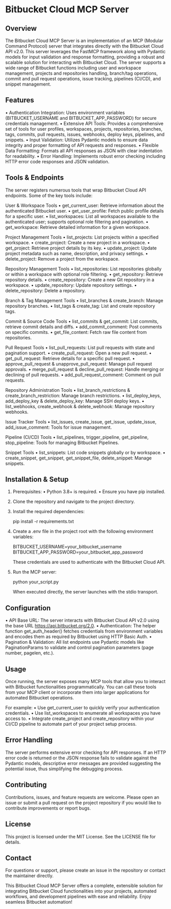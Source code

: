 Bitbucket Cloud MCP Server
===========================

Overview
--------
The Bitbucket Cloud MCP Server is an implementation of an MCP (Modular Command Protocol) server that integrates directly with the Bitbucket Cloud API v2.0. This server leverages the FastMCP framework along with Pydantic models for input validation and response formatting, providing a robust and scalable solution for interacting with Bitbucket Cloud. The server supports a wide range of Bitbucket functions including user and workspace management, projects and repositories handling, branch/tag operations, commit and pull request operations, issue tracking, pipelines (CI/CD), and snippet management.

Features
--------
•  Authentication Integration: Uses environment variables (BITBUCKET_USERNAME and BITBUCKET_APP_PASSWORD) for secure credentials management.
•  Extensive API Tools: Provides a comprehensive set of tools for user profiles, workspaces, projects, repositories, branches, tags, commits, pull requests, issues, webhooks, deploy keys, pipelines, and snippets.
•  Input Validation: Utilizes Pydantic models to ensure data integrity and proper formatting of API requests and responses.
•  Flexible Data Formatting: Formats all API responses as JSON with clear indentation for readability.
•  Error Handling: Implements robust error checking including HTTP error code responses and JSON validation.

Tools & Endpoints
------------------
The server registers numerous tools that wrap Bitbucket Cloud API endpoints. Some of the key tools include:

User & Workspace Tools
•  get_current_user: Retrieve information about the authenticated Bitbucket user.
•  get_user_profile: Fetch public profile details for a specific user.
•  list_workspaces: List all workspaces available to the authenticated user; supports optional role filtering and pagination.
•  get_workspace: Retrieve detailed information for a given workspace.

Project Management Tools
•  list_projects: List projects within a specified workspace.
•  create_project: Create a new project in a workspace.
•  get_project: Retrieve project details by its key.
•  update_project: Update project metadata such as name, description, and privacy settings.
•  delete_project: Remove a project from the workspace.

Repository Management Tools
•  list_repositories: List repositories globally or within a workspace with optional role filtering.
•  get_repository: Retrieve repository details.
•  create_repository: Create a new Git repository in a workspace.
•  update_repository: Update repository settings.
•  delete_repository: Delete a repository.

Branch & Tag Management Tools
•  list_branches & create_branch: Manage repository branches.
•  list_tags & create_tag: List and create repository tags.

Commit & Source Code Tools
•  list_commits & get_commit: List commits, retrieve commit details and diffs.
•  add_commit_comment: Post comments on specific commits.
•  get_file_content: Fetch raw file content from repositories.

Pull Request Tools
•  list_pull_requests: List pull requests with state and pagination support.
•  create_pull_request: Open a new pull request.
•  get_pull_request: Retrieve details for a specific pull request.
•  approve_pull_request & unapprove_pull_request: Manage pull request approvals.
•  merge_pull_request & decline_pull_request: Handle merging or declining of pull requests.
•  add_pull_request_comment: Comment on pull requests.

Repository Administration Tools
•  list_branch_restrictions & create_branch_restriction: Manage branch restrictions.
•  list_deploy_keys, add_deploy_key & delete_deploy_key: Manage SSH deploy keys.
•  list_webhooks, create_webhook & delete_webhook: Manage repository webhooks.

Issue Tracker Tools
•  list_issues, create_issue, get_issue, update_issue, add_issue_comment: Tools for issue management.

Pipeline (CI/CD) Tools
•  list_pipelines, trigger_pipeline, get_pipeline, stop_pipeline: Tools for managing Bitbucket Pipelines.

Snippet Tools
•  list_snippets: List code snippets globally or by workspace.
•  create_snippet, get_snippet, get_snippet_file, delete_snippet: Manage snippets.

Installation & Setup
--------------------
1. Prerequisites:
   •  Python 3.8+ is required.
   •  Ensure you have pip installed.

2. Clone the repository and navigate to the project directory.

3. Install the required dependencies:

   pip install -r requirements.txt

4. Create a .env file in the project root with the following environment variables:

   BITBUCKET_USERNAME=your_bitbucket_username
   BITBUCKET_APP_PASSWORD=your_bitbucket_app_password

   These credentials are used to authenticate with the Bitbucket Cloud API.

5. Run the MCP server:

   python your_script.py

   When executed directly, the server launches with the stdio transport.

Configuration
-------------
•  API Base URL: The server interacts with Bitbucket Cloud API v2.0 using the base URL https://api.bitbucket.org/2.0.
•  Authentication: The helper function get_auth_header() fetches credentials from environment variables and encodes them as required by Bitbucket using HTTP Basic Auth.
•  Pagination & Validation: All list endpoints use Pydantic models like PaginationParams to validate and control pagination parameters (page number, pagelen, etc.).

Usage
-----
Once running, the server exposes many MCP tools that allow you to interact with Bitbucket functionalities programmatically. You can call these tools from your MCP client or incorporate them into larger applications for automated Bitbucket operations.

For example:
•  Use get_current_user to quickly verify your authentication credentials.
•  Use list_workspaces to enumerate all workspaces you have access to.
•  Integrate create_project and create_repository within your CI/CD pipeline to automate part of your project setup process.

Error Handling
--------------
The server performs extensive error checking for API responses. If an HTTP error code is returned or the JSON response fails to validate against the Pydantic models, descriptive error messages are provided suggesting the potential issue, thus simplifying the debugging process.

Contributing
------------
Contributions, issues, and feature requests are welcome. Please open an issue or submit a pull request on the project repository if you would like to contribute improvements or report bugs.

License
-------
This project is licensed under the MIT License. See the LICENSE file for details.

Contact
-------
For questions or support, please create an issue in the repository or contact the maintainer directly.

This Bitbucket Cloud MCP Server offers a complete, extensible solution for integrating Bitbucket Cloud functionalities into your projects, automated workflows, and development pipelines with ease and reliability. Enjoy seamless Bitbucket automation!